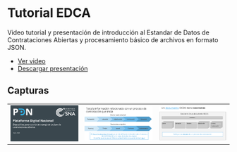 # Tutorial EDCA
Video tutorial y presentación de introducción al Estandar de Datos de Contrataciones Abiertas
y procesamiento básico de archivos en formato JSON.

- [Ver video](https://youtu.be/j485evbqy1Y)
- [Descargar presentación](EDCA_tutorialjson.pdf)

## Capturas 
||||
|----|----|----|
|![img](screens/sc1.png)|![img](screens/sc2.png)|![img](screens/sc3.png)|


